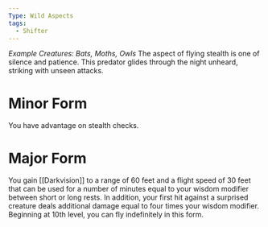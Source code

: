 ```yaml
---
Type: Wild Aspects
tags:
  - Shifter
---
```

*Example Creatures: Bats, Moths, Owls*
The aspect of flying stealth is one of silence and patience.
This predator glides through the night unheard, striking with unseen attacks.

# Minor Form
You have advantage on stealth checks.

# Major Form
You gain [[Darkvision]] to a range of 60 feet and a flight speed of 30 feet that can be used for a number of minutes equal to your wisdom modifier between short or long rests. In addition, your first hit against a surprised creature deals additional damage equal to four times your wisdom modifier. 
Beginning at 10th level, you can fly indefinitely in this form.